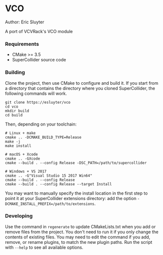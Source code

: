 # VCO

Author: Eric Sluyter

A port of VCVRack's VCO module

### Requirements

- CMake >= 3.5
- SuperCollider source code

### Building

Clone the project, then use CMake to configure and build it. If you start from a directory that
contains the directory where you cloned SuperCollider, the following commands will work.

    git clone https://esluyter/vco
    cd vco
    mkdir build
    cd build

Then, depending on your toolchain:

    # Linux + make
    cmake .. -DCMAKE_BUILD_TYPE=Release
    make -j
    make install

    # macOS + Xcode
    cmake .. -GXcode
    cmake --build . --config Release -DSC_PATH=/path/to/supercollider

    # Windows + VS 2017
    cmake .. -G"Visual Studio 15 2017 Win64"
    cmake --build . --config Release
    cmake --build . --config Release --target Install

You may want to manually specify the install location in the first step to point it at your
SuperCollider extensions directory: add the option `-DCMAKE_INSTALL_PREFIX=/path/to/extensions`.

### Developing

Use the command in `regenerate` to update CMakeLists.txt when you add or remove files from the
project. You don't need to run it if you only change the contents of existing files. You may need to
edit the command if you add, remove, or rename plugins, to match the new plugin paths. Run the
script with `--help` to see all available options.
